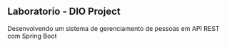 ## Laboratorio - DIO Project

Desenvolvendo um sistema de gerenciamento de pessoas em API REST com Spring Boot